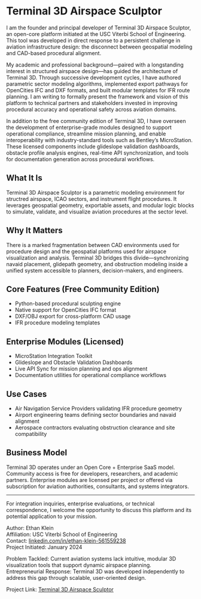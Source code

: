 # Terminal 3D Airspace Sculptor

I am the founder and principal developer of Terminal 3D Airspace Sculptor, an open-core platform initiated at the USC Viterbi School of Engineering. This tool was developed in direct response to a persistent challenge in aviation infrastructure design: the disconnect between geospatial modeling and CAD-based procedural alignment.

My academic and professional background—paired with a longstanding interest in structured airspace design—has guided the architecture of Terminal 3D. Through successive development cycles, I have authored parametric sector modeling algorithms, implemented export pathways for OpenCities IFC and DXF formats, and built modular templates for IFR route planning. I am writing to formally present the framework and vision of this platform to technical partners and stakeholders invested in improving procedural accuracy and operational safety across aviation domains.

In addition to the free community edition of Terminal 3D, I have overseen the development of enterprise-grade modules designed to support operational compliance, streamline mission planning, and enable interoperability with industry-standard tools such as Bentley’s MicroStation. These licensed components include glideslope validation dashboards, obstacle profile analysis engines, real-time API synchronization, and tools for documentation generation across procedural workflows.

## What It Is

Terminal 3D Airspace Sculptor is a parametric modeling environment for structred airspace, ICAO sectors, and instrument flight procedures. It leverages geospatial geometry, exportable assets, and modular logic blocks to simulate, validate, and visualize aviation procedures at the sector level.

## Why It Matters

There is a marked fragmentation between CAD environments used for procedure design and the geospatial platforms used for airspace visualization and analysis. Terminal 3D bridges this divide—synchronizing navaid placement, glidepath geometry, and obstruction modeling inside a unified system accessible to planners, decision-makers, and engineers.

## Core Features (Free Community Edition)

- Python-based procedural sculpting engine
- Native support for OpenCities IFC format
- DXF/OBJ export for cross-platform CAD usage
- IFR procedure modeling templates

## Enterprise Modules (Licensed)

- MicroStation Integration Toolkit
- Glideslope and Obstacle Validation Dashboards
- Live API Sync for mission planning and ops alignment
- Documentation utilities for operational compliance workflows

## Use Cases

- Air Navigation Service Providers validating IFR procedure geometry
- Airport engineering teams defining sector boundaries and navaid alignment
- Aerospace contractors evaluating obstruction clearance and site compatibility

## Business Model

Terminal 3D operates under an Open Core + Enterprise SaaS model. Community access is free for developers, researchers, and academic partners. Enterprise modules are licensed per project or offered via subscription for aviation authorities, consultants, and systems integrators.

---

For integration inquiries, enterprise evaluations, or technical correspondence, I welcome the opportunity to discuss this platform and its potential application to your mission.

Author: Ethan Klein  
Affiliation: USC Viterbi School of Engineering  
Contact: [linkedin.com/in/ethan-klein-561559238](https://linkedin.com/in/ethan-klein-561559238)  
Project Initiated: January 2024  

Problem Tackled: Current aviation systems lack intuitive, modular 3D visualization tools that support dynamic airspace planning.  
Entrepreneurial Response: Terminal 3D was developed independently to address this gap through scalable, user-oriented design.  

Project Link: [Terminal 3D Airspace Sculptor](https://e-klein-uscprojects.github.io/terminal-3d-airspace-sculptor/)


